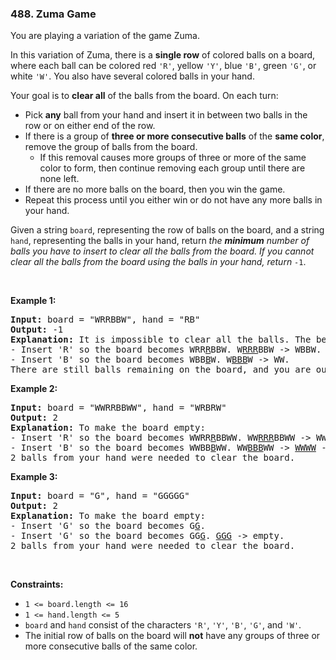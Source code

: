 <h3 align="left"> 488. Zuma Game</h3>
<div><p>You are playing a variation of the game Zuma.</p>

<p>In this variation of Zuma, there is a <strong>single row</strong> of colored balls on a board, where each ball can be colored red <code>'R'</code>, yellow <code>'Y'</code>, blue <code>'B'</code>, green <code>'G'</code>, or white <code>'W'</code>. You also have several colored balls in your hand.</p>

<p>Your goal is to <strong>clear all</strong> of the balls from the board. On each turn:</p>

<ul>
	<li>Pick <strong>any</strong> ball from your hand and insert it in between two balls in the row or on either end of the row.</li>
	<li>If there is a group of <strong>three or more consecutive balls</strong> of the <strong>same color</strong>, remove the group of balls from the board.
	<ul>
		<li>If this removal causes more groups of three or more of the same color to form, then continue removing each group until there are none left.</li>
	</ul>
	</li>
	<li>If there are no more balls on the board, then you win the game.</li>
	<li>Repeat this process until you either win or do not have any more balls in your hand.</li>
</ul>

<p>Given a string <code>board</code>, representing the row of balls on the board, and a string <code>hand</code>, representing the balls in your hand, return <em>the <strong>minimum</strong> number of balls you have to insert to clear all the balls from the board. If you cannot clear all the balls from the board using the balls in your hand, return </em><code>-1</code>.</p>

<p>&nbsp;</p>
<p><strong>Example 1:</strong></p>

<pre><strong>Input:</strong> board = "WRRBBW", hand = "RB"
<strong>Output:</strong> -1
<strong>Explanation:</strong> It is impossible to clear all the balls. The best you can do is:
- Insert 'R' so the board becomes WRR<u>R</u>BBW. W<u>RRR</u>BBW -&gt; WBBW.
- Insert 'B' so the board becomes WBB<u>B</u>W. W<u>BBB</u>W -&gt; WW.
There are still balls remaining on the board, and you are out of balls to insert.</pre>

<p><strong>Example 2:</strong></p>

<pre><strong>Input:</strong> board = "WWRRBBWW", hand = "WRBRW"
<strong>Output:</strong> 2
<strong>Explanation:</strong> To make the board empty:
- Insert 'R' so the board becomes WWRR<u>R</u>BBWW. WW<u>RRR</u>BBWW -&gt; WWBBWW.
- Insert 'B' so the board becomes WWBB<u>B</u>WW. WW<u>BBB</u>WW -&gt; <u>WWWW</u> -&gt; empty.
2 balls from your hand were needed to clear the board.
</pre>

<p><strong>Example 3:</strong></p>

<pre><strong>Input:</strong> board = "G", hand = "GGGGG"
<strong>Output:</strong> 2
<strong>Explanation:</strong> To make the board empty:
- Insert 'G' so the board becomes G<u>G</u>.
- Insert 'G' so the board becomes GG<u>G</u>. <u>GGG</u> -&gt; empty.
2 balls from your hand were needed to clear the board.
</pre>

<p>&nbsp;</p>
<p><strong>Constraints:</strong></p>

<ul>
	<li><code>1 &lt;= board.length &lt;= 16</code></li>
	<li><code>1 &lt;= hand.length &lt;= 5</code></li>
	<li><code>board</code> and <code>hand</code> consist of the characters <code>'R'</code>, <code>'Y'</code>, <code>'B'</code>, <code>'G'</code>, and <code>'W'</code>.</li>
	<li>The initial row of balls on the board will <strong>not</strong> have any groups of three or more consecutive balls of the same color.</li>
</ul>
</div>